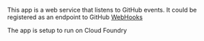 This app is a web service that listens to GitHub events. It could be registered as an endpoint to GitHub [WebHooks](https://developer.github.com/webhooks/)

The app is setup to run on Cloud Foundry
